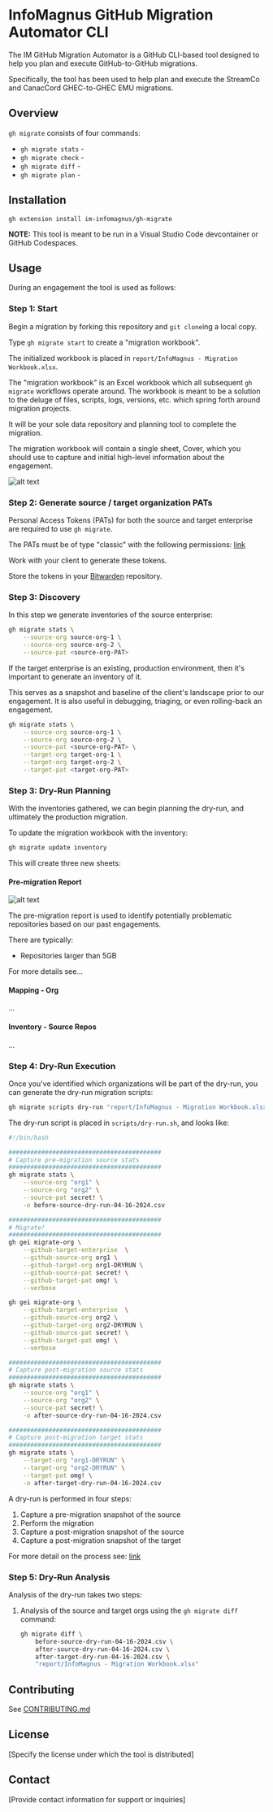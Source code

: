 # InfoMagnus GitHub Migration Automator CLI

The IM GitHub Migration Automator is a GitHub CLI-based tool designed to help you plan and execute GitHub-to-GitHub migrations.

Specifically, the tool has been used to help plan and execute the StreamCo and CanacCord GHEC-to-GHEC EMU migrations.

## Overview

`gh migrate` consists of four commands:
- `gh migrate stats` -
- `gh migrate check` -
- `gh migrate diff` -
- `gh migrate plan` -

## Installation

`gh extension install im-infomagnus/gh-migrate`

**NOTE:** This tool is meant to be run in a Visual Studio Code devcontainer or GitHub Codespaces.

## Usage

During an engagement the tool is used as follows:

### Step 1: Start

Begin a migration by forking this repository and `git clone`ing a local copy.

Type `gh migrate start` to create a "migration workbook".

The initialized workbook is placed in `report/InfoMagnus - Migration Workbook.xlsx`.

The "migration workbook" is an Excel workbook which all subsequent `gh migrate` workflows operate around.  The workbook is meant to be a solution to the deluge of files, scripts, logs, versions, etc. which spring forth around migration projects.

It will be your sole data repository and planning tool to complete the migration.

The migration workbook will contain a single sheet, Cover, which you should use to capture and initial high-level information about the engagement.

![alt text](docs/images/workbook-cover.png)


### Step 2: Generate source / target organization PATs

Personal Access Tokens (PATs) for both the source and target enterprise are required to use `gh migrate`.

The PATs must be of type "classic" with the following permissions: [link](images/pat-perms.png)

Work with your client to generate these tokens.

Store the tokens in your [Bitwarden](https://bitwarden.com/) repository.

### Step 3: Discovery

In this step we generate inventories of the source enterprise:

```bash
gh migrate stats \
    --source-org source-org-1 \
    --source-org source-org-2 \
    --source-pat <source-org-PAT>
```

If the target enterprise is an existing, production environment, then it's important to generate an inventory of it.

This serves as a snapshot and baseline of the client's landscape prior to our engagement.  It is also useful in debugging, triaging, or even rolling-back an engagement.

```bash
gh migrate stats \
    --source-org source-org-1 \
    --source-org source-org-2 \
    --source-pat <source-org-PAT> \
    --target-org target-org-1 \
    --target-org target-org-2 \
    --target-pat <target-org-PAT>
```

### Step 3: Dry-Run Planning

With the inventories gathered, we can begin planning the dry-run, and ultimately the production migration.

To update the migration workbook with the inventory:

```bash
gh migrate update inventory
```

This will create three new sheets:

#### Pre-migration Report

![alt text](docs/images/workbook-pre-migration-report.png)

The pre-migration report is used to identify potentially problematic repositories based on our past engagements.

There are typically:
- Repositories larger than 5GB

For more details see...

#### Mapping - Org

...

#### Inventory - Source Repos
...

### Step 4: Dry-Run Execution

Once you've identified which organizations will be part of the dry-run, you can generate the dry-run migration scripts:

```bash
gh migrate scripts dry-run "report/InfoMagnus - Migration Workbook.xlsx"
```

The dry-run script is placed in `scripts/dry-run.sh`, and looks like:

```bash
#!/bin/bash

##########################################
# Capture pre-migration source stats
##########################################
gh migrate stats \
    --source-org "org1" \
    --source-org "org2" \
    --source-pat secret! \
    -o before-source-dry-run-04-16-2024.csv

##########################################
# Migrate!
##########################################
gh gei migrate-org \
    --github-target-enterprise  \
    --github-source-org org1 \
    --github-target-org org1-DRYRUN \
    --github-source-pat secret! \
    --github-target-pat omg! \
    --verbose

gh gei migrate-org \
    --github-target-enterprise  \
    --github-source-org org2 \
    --github-target-org org2-DRYRUN \
    --github-source-pat secret! \
    --github-target-pat omg! \
    --verbose

##########################################
# Capture post-migration source stats
##########################################
gh migrate stats \
    --source-org "org1" \
    --source-org "org2" \
    --source-pat secret! \
    -o after-source-dry-run-04-16-2024.csv

##########################################
# Capture post-migration target stats
##########################################
gh migrate stats \
    --target-org "org1-DRYRUN" \
    --target-org "org2-DRYRUN" \
    --target-pat omg! \
    -o after-target-dry-run-04-16-2024.csv
```

A dry-run is performed in four steps:
1. Capture a pre-migration snapshot of the source
2. Perform the migration
3. Capture a post-migration snapshot of the source
4. Capture a post-migration snapshot of the target

For more detail on the process see: [link](TBD)

### Step 5: Dry-Run Analysis

Analysis of the dry-run takes two steps:

1. Analysis of the source and target orgs using the `gh migrate diff` command:

    ```bash
    gh migrate diff \
        before-source-dry-run-04-16-2024.csv \
        after-source-dry-run-04-16-2024.csv \
        after-target-dry-run-04-16-2024.csv \
        "report/InfoMagnus - Migration Workbook.xlsx"
    ```

## Contributing
See [CONTRIBUTING.md](docs/CONTRIBUTING.md)

## License
[Specify the license under which the tool is distributed]

## Contact
[Provide contact information for support or inquiries]
